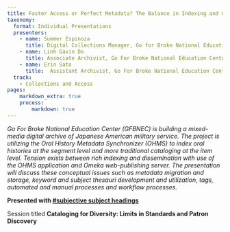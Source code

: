 ```yaml
---
title: Faster Access or Perfect Metadata? The Balance in Indexing and Cataloging Oral Histories
taxonomy:
  format: Individual Presentations
  presenters:
    - name: Summer Espinoza
	  title: Digital Collections Manager, Go for Broke National Education Center
	- name: Linh Gavin Do 
	  title: Associate Archivist, Go For Broke National Education Center
	- name: Erin Sato
	  title:  Assistant Archivist, Go For Broke National Education Center
  track:
    - Collections and Access
pages:
    markdown_extra: true
    process:
        markdown: true
---
```

_Go For Broke National Education Center (GFBNEC) is building a mixed-media digital archive of Japanese American 
military service. The project is utilizing the Oral History Metadata Synchronizer (OHMS) to index oral histories at 
the segment level and more traditional cataloging at the item level.  Tension exists between rich indexing and dissemination with use of the OHMS application and Omeka web-publishing server. The presentation will discuss these conceptual issues such as metadata migration and storage, keyword and subject thesauri development and utilization, tags, automated and manual processes and workflow processes._

**Presented with [#subjective subject headings](/sessions/subjective-subject-headings)**

Session titled **Cataloging for Diversity: Limits in Standards and Patron Discovery**
